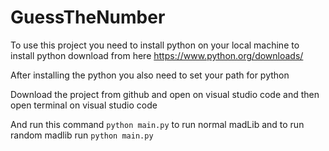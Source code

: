 # GuessTheNumber

To use this project you need to install python on your local machine to install python download from here https://www.python.org/downloads/

After installing the python you also need to set your path for python

Download the project from github and open on visual studio code and then open terminal on visual studio code

And run this command <code>python main.py</code> to run normal madLib and to run random madlib run <code>python main.py</code>
